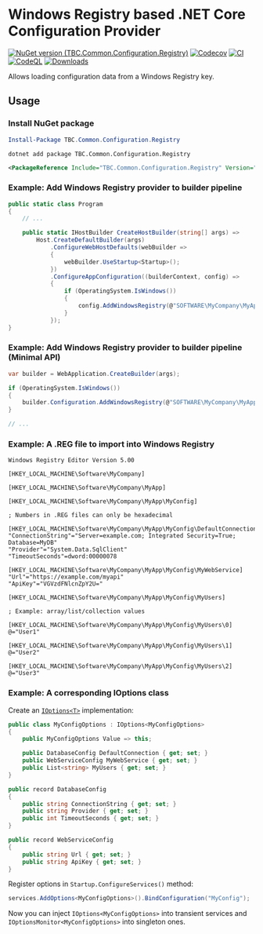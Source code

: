 
# Windows Registry based .NET Core Configuration Provider

[![NuGet version (TBC.Common.Configuration.Registry)](https://img.shields.io/nuget/v/TBC.Common.Configuration.Registry.svg)](https://www.nuget.org/packages/TBC.Common.Configuration.Registry/)
[![Codecov](https://codecov.io/gh/TBCBank/TBC.Common.Configuration.Registry/branch/master/graph/badge.svg?token=RXFYIVGD3C)](https://codecov.io/gh/TBCBank/TBC.Common.Configuration.Registry)
[![CI](https://github.com/TBCBank/TBC.Common.Configuration.Registry/actions/workflows/main.yml/badge.svg)](https://github.com/TBCBank/TBC.Common.Configuration.Registry/actions/workflows/main.yml)
[![CodeQL](https://github.com/TBCBank/TBC.Common.Configuration.Registry/actions/workflows/codeql-analysis.yml/badge.svg)](https://github.com/TBCBank/TBC.Common.Configuration.Registry/actions/workflows/codeql-analysis.yml)
[![Downloads](https://img.shields.io/nuget/dt/TBC.Common.Configuration.Registry)](https://www.nuget.org/packages/TBC.Common.Configuration.Registry/)

Allows loading configuration data from a Windows Registry key.

## Usage

### Install NuGet package

```powershell
Install-Package TBC.Common.Configuration.Registry
```

```batch
dotnet add package TBC.Common.Configuration.Registry
```

```xml
<PackageReference Include="TBC.Common.Configuration.Registry" Version="1.5.0" />
```

### Example: Add Windows Registry provider to builder pipeline

```csharp
public static class Program
{
    // ...

    public static IHostBuilder CreateHostBuilder(string[] args) =>
        Host.CreateDefaultBuilder(args)
            .ConfigureWebHostDefaults(webBuilder =>
            {
                webBuilder.UseStartup<Startup>();
            })
            .ConfigureAppConfiguration((builderContext, config) =>
            {
                if (OperatingSystem.IsWindows())
                {
                    config.AddWindowsRegistry(@"SOFTWARE\MyCompany\MyApp");
                }
            });
}
```

### Example: Add Windows Registry provider to builder pipeline (Minimal API)

```csharp
var builder = WebApplication.CreateBuilder(args);

if (OperatingSystem.IsWindows())
{
    builder.Configuration.AddWindowsRegistry(@"SOFTWARE\MyCompany\MyApp");
}

// ...
```

### Example: A .REG file to import into Windows Registry

```reg
Windows Registry Editor Version 5.00

[HKEY_LOCAL_MACHINE\Software\MyCompany]

[HKEY_LOCAL_MACHINE\Software\MyCompany\MyApp]

[HKEY_LOCAL_MACHINE\Software\MyCompany\MyApp\MyConfig]

; Numbers in .REG files can only be hexadecimal

[HKEY_LOCAL_MACHINE\Software\MyCompany\MyApp\MyConfig\DefaultConnection]
"ConnectionString"="Server=example.com; Integrated Security=True; Database=MyDB"
"Provider"="System.Data.SqlClient"
"TimeoutSeconds"=dword:00000078

[HKEY_LOCAL_MACHINE\Software\MyCompany\MyApp\MyConfig\MyWebService]
"Url"="https://example.com/myapi"
"ApiKey"="VGVzdFNlcnZpY2U="

[HKEY_LOCAL_MACHINE\Software\MyCompany\MyApp\MyConfig\MyUsers]

; Example: array/list/collection values

[HKEY_LOCAL_MACHINE\Software\MyCompany\MyApp\MyConfig\MyUsers\0]
@="User1"

[HKEY_LOCAL_MACHINE\Software\MyCompany\MyApp\MyConfig\MyUsers\1]
@="User2"

[HKEY_LOCAL_MACHINE\Software\MyCompany\MyApp\MyConfig\MyUsers\2]
@="User3"
```

### Example: A corresponding IOptions<T> class

Create an [`IOptions<T>`](https://docs.microsoft.com/en-us/dotnet/api/microsoft.extensions.options.ioptions-1) implementation:

```csharp
public class MyConfigOptions : IOptions<MyConfigOptions>
{
    public MyConfigOptions Value => this;

    public DatabaseConfig DefaultConnection { get; set; }
    public WebServiceConfig MyWebService { get; set; }
    public List<string> MyUsers { get; set; }
}

public record DatabaseConfig
{
    public string ConnectionString { get; set; }
    public string Provider { get; set; }
    public int TimeoutSeconds { get; set; }
}

public record WebServiceConfig
{
    public string Url { get; set; }
    public string ApiKey { get; set; }
}
```

Register options in `Startup.ConfigureServices()` method:

```csharp
services.AddOptions<MyConfigOptions>().BindConfiguration("MyConfig");
```

Now you can inject `IOptions<MyConfigOptions>` into transient services and `IOptionsMonitor<MyConfigOptions>` into singleton ones.
